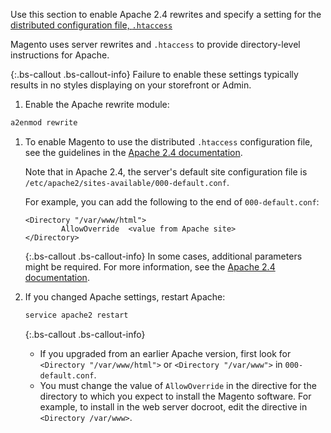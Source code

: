 Use this section to enable Apache 2.4 rewrites and specify a setting for the [distributed configuration file, `.htaccess`](http://httpd.apache.org/docs/current/howto/htaccess.html)

Magento uses server rewrites and `.htaccess` to provide directory-level instructions for Apache.

{:.bs-callout .bs-callout-info}
Failure to enable these settings typically results in no styles displaying on your storefront or Admin.

1.  Enable the Apache rewrite module:

	
   ```bash
   a2enmod rewrite
   ```

1.  To enable Magento to use the distributed `.htaccess` configuration file, see the guidelines in the [Apache 2.4 documentation](http://httpd.apache.org/docs/current/mod/mod_rewrite.html).

    Note that in Apache 2.4, the server's default site configuration file is `/etc/apache2/sites-available/000-default.conf`.

    For example, you can add the following to the end of `000-default.conf`:

    ```terminal
    <Directory "/var/www/html">
	        AllowOverride  <value from Apache site>
    </Directory>
    ```

    {:.bs-callout .bs-callout-info}
    In some cases, additional parameters might be required. For more information, see the [Apache 2.4 documentation](https://httpd.apache.org/docs/2.4/mod/mod_access_compat.html#order).

1.  If you changed Apache settings, restart Apache:

    ```bash
    service apache2 restart
    ```

    {:.bs-callout .bs-callout-info}
    -   If you upgraded from an earlier Apache version, first look for `<Directory "/var/www/html">` or `<Directory "/var/www">` in `000-default.conf`.
    -   You must change the value of `AllowOverride` in the directive for the directory to which you expect to install the Magento software. For example, to install in the web server docroot, edit the directive in `<Directory /var/www>`.
